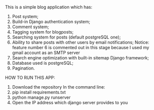 This is a simple blog application which has:

1. Post system;
2. Build-in Django authentication system;
3. Comment system;
4. Tagging system for blogposts;
5. Searching system for posts (default postgreSQL one);
6. Ability to share posts with other users by email notifications;
Notice: feature number 6 is commented out in this stage because I used my gmail
account as an SMTP server
7. Search engine optimization with built-in sitemap Django framework;
8. Database used is postgreSQL;
9. Pagination.

HOW TO RUN THIS APP:

1. Download the repository
In the command line:
2. pip install requirements.txt
3. python manage.py runserver
4. Open the IP address which django server provides to you
